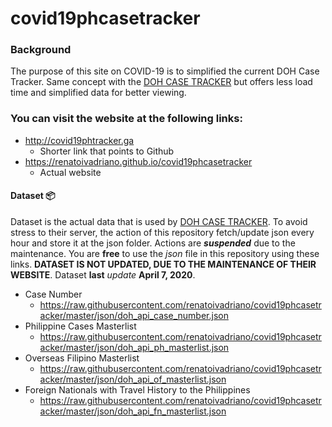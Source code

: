 # covid19phcasetracker

### Background
The purpose of this site on COVID-19 is to simplified the current DOH Case Tracker. Same concept with the [DOH CASE TRACKER](https://ncovtracker.doh.gov.ph/) but offers less load time and simplified data for better viewing. 

### You can visit the website at the following links:
* http://covid19phtracker.ga
	* Shorter link that points to Github
* https://renatoivadriano.github.io/covid19phcasetracker
	* Actual website

#### Dataset :package:
Dataset is the actual data that is used by [DOH CASE TRACKER](https://ncovtracker.doh.gov.ph/). To avoid stress to their server, the action of this repository fetch/update json every hour and store it at the json folder. Actions are **_suspended_** due to the maintenance. You are **free** to use the _json_ file in this repository using these links. **DATASET IS NOT UPDATED, DUE TO THE MAINTENANCE OF THEIR WEBSITE**. Dataset **last** _update_ **April 7, 2020**.
* Case Number
	* https://raw.githubusercontent.com/renatoivadriano/covid19phcasetracker/master/json/doh_api_case_number.json
* Philippine Cases Masterlist
	* https://raw.githubusercontent.com/renatoivadriano/covid19phcasetracker/master/json/doh_api_ph_masterlist.json
* Overseas Filipino Masterlist
	* https://raw.githubusercontent.com/renatoivadriano/covid19phcasetracker/master/json/doh_api_of_masterlist.json
* Foreign Nationals with Travel History to the Philippines
	* https://raw.githubusercontent.com/renatoivadriano/covid19phcasetracker/master/json/doh_api_fn_masterlist.json